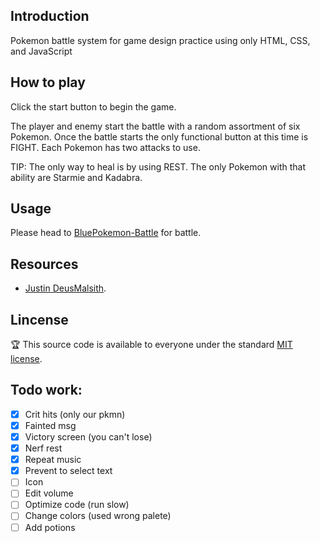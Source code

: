 ## Introduction

Pokemon battle system for game design practice using only HTML, CSS, and JavaScript

## How to play

Click the start button to begin the game.

The player and enemy start the battle with a random assortment of six Pokemon. 
Once the battle starts the only functional button at this time is FIGHT.
Each Pokemon has two attacks to use.

TIP: The only way to heal is by using REST. The only Pokemon with that ability are Starmie and Kadabra.

## Usage

Please head to [BluePokemon-Battle](https://bluepokemon-gameboy.netlify.app/) for battle.

## Resources

* [Justin DeusMalsith](https://deusmalsith.github.io/pokemon-battle-system/).

## Lincense

:trophy: This source code is available to everyone under the standard [MIT license](https://github.com/microsoft/vscode/blob/main/LICENSE.txt).

Todo work:
-------------------
- [X] Crit hits (only our pkmn)
- [X] Fainted msg
- [X] Victory screen (you can't lose) 
- [X] Nerf rest 
- [X] Repeat music
- [X] Prevent to select text
- [ ] Icon
- [ ] Edit volume
- [ ] Optimize code (run slow)
- [ ] Change colors (used wrong palete)
- [ ] Add potions
